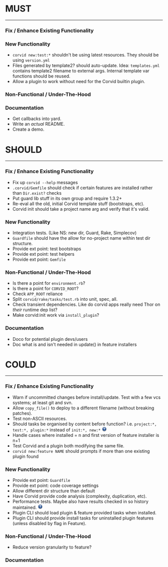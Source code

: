 # MUST
------

### Fix / Enhance Existing Functionality

### New Functionality
* `corvid new:test:*` shouldn't be using latest resources. They should be using `version.yml`
* Files generated by template2? should auto-update.
  Idea: `templates.yml` contains template2 filename to external args. Internal template var functions should be reused.
* Allow a plugin to work without need for the Corvid builtin plugin.

### Non-Functional / Under-The-Hood

### Documentation
* Get callbacks into yard.
* Write an _actual_ README.
* Create a demo.



# SHOULD
--------

### Fix / Enhance Existing Functionality
* Fix up `corvid --help` messages
* `.corvid/Gemfile` should check if certain features are installed rather than `Dir.exist?` checks
* Put guard lib stuff in its own group and require 1.3.2+
* Re-eval all the old, initial Corvid template stuff (bootstraps, etc).
* Corvid init should take a project name arg and verify that it's valid.

### New Functionality
* Integration tests. (Like NS: new dir, Guard, Rake, Simplecov)
* `Guardfile` should have the allow for no-project name within test dir structure.
* Provide ext point: test bootstraps
* Provide ext point: test helpers
* Provide ext point: `Gemfile`

### Non-Functional / Under-The-Hood
* Is there a point for `environment.rb`?
* Is there a point for `CORVID_ROOT`?
* Check `APP_ROOT` reliance
* Split `corvid/rake/tasks/test.rb` into unit, spec, all.
* Check transient dependencies. Like do corvid apps really need Thor on _their_ runtime dep list?
* Make corvid:init work via `install_plugin`?

### Documentation
* Doco for potential plugin devs/users
* Doc what is and isn't needed in update() in feature installers



# COULD
-------

### Fix / Enhance Existing Functionality
* Warn if uncommitted changes before install/update. Test with a few vcs systems; at least git and svn.
* Allow `copy_file()` to deploy to a different filename (without breaking patches).
* Test non-ASCII resources.
* Should tasks be organised by content before function? i.e. `project:*, test:*, plugin:*` instead of `init:*, new:*` ![?](question.png)
* Handle cases where installed = n and first version of feature installer is n+1
* Test Corvid and a plugin both modifying the same file.
* `corvid new:feature NAME` should prompts if more than one existing plugin found

### New Functionality
* Provide ext point: `Guardfile`
* Provide ext point: code coverage settings
* Allow different dir structure than default
* Have Corvid provide code analysis (complexity, duplication, etc).
* Performance tests. Maybe also have results checked in so history maintained. ![?](question.png)
* Plugin CLI should load plugin & feature provided tasks when installed.
* Plugin CLI should provide install tasks for uninstalled plugin features (unless disabled by flag in Feature).

### Non-Functional / Under-The-Hood
* Reduce version granularity to feature?

### Documentation

